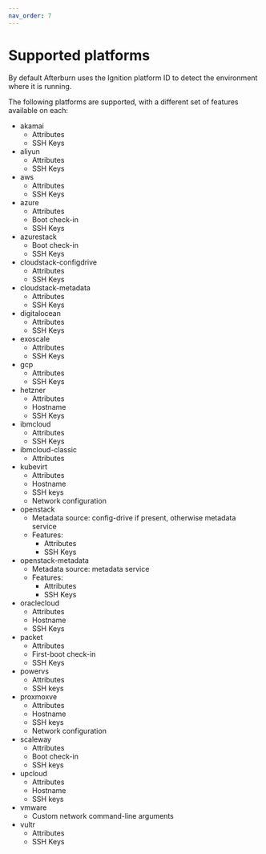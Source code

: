 ```yaml
---
nav_order: 7
---
```


# Supported platforms

By default Afterburn uses the Ignition platform ID to detect the environment where it is running.

The following platforms are supported, with a different set of features available on each:

* akamai
  - Attributes
  - SSH Keys
* aliyun
  - Attributes
  - SSH Keys
* aws
  - Attributes
  - SSH Keys
* azure
  - Attributes
  - Boot check-in
  - SSH Keys
* azurestack
  - Boot check-in
  - SSH Keys
* cloudstack-configdrive
  - Attributes
  - SSH Keys
* cloudstack-metadata
  - Attributes
  - SSH Keys
* digitalocean
  - Attributes
  - SSH Keys
* exoscale
  - Attributes
  - SSH Keys
* gcp
  - Attributes
  - SSH Keys
* hetzner
  - Attributes
  - Hostname
  - SSH Keys
* ibmcloud
  - Attributes
  - SSH Keys
* ibmcloud-classic
  - Attributes
* kubevirt
  - Attributes
  - Hostname
  - SSH keys
  - Network configuration
* openstack
  * Metadata source: config-drive if present, otherwise metadata service
  * Features:
      - Attributes
      - SSH Keys
* openstack-metadata
  * Metadata source: metadata service
  * Features:
      - Attributes
      - SSH Keys
* oraclecloud
  - Attributes
  - Hostname
  - SSH Keys
* packet
  - Attributes
  - First-boot check-in
  - SSH Keys
* powervs
  - Attributes
  - SSH keys
* proxmoxve
  - Attributes
  - Hostname
  - SSH keys
  - Network configuration
* scaleway
  - Attributes
  - Boot check-in
  - SSH keys
* upcloud
  - Attributes
  - Hostname
  - SSH keys
* vmware
  - Custom network command-line arguments
* vultr
  - Attributes
  - SSH Keys
